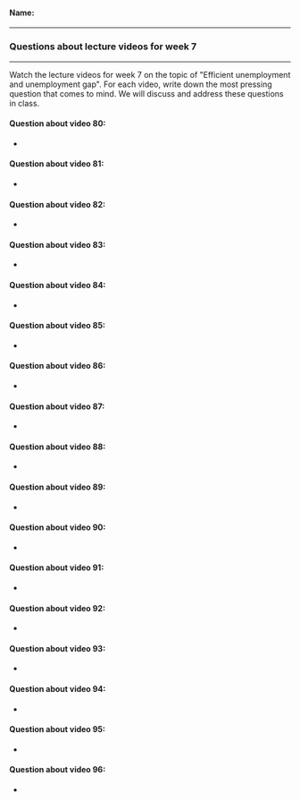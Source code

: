 #### Name:

---

### Questions about lecture videos for week 7

---

Watch the lecture videos for week 7 on the topic of "Efficient unemployment and unemployment gap". For each video, write down the most pressing question that comes to mind. We will discuss and address these questions in class.

#### Question about video 80:

+ 

#### Question about video 81:

+ 

#### Question about video 82:

+ 

#### Question about video 83:

+ 

#### Question about video 84:

+ 

#### Question about video 85:

+ 

#### Question about video 86:

+ 

#### Question about video 87:

+ 

#### Question about video 88:

+ 

#### Question about video 89:

+ 

#### Question about video 90:

+ 

#### Question about video 91:

+ 

#### Question about video 92:

+ 

#### Question about video 93:

+ 

#### Question about video 94:

+ 

#### Question about video 95:

+ 

#### Question about video 96:

+ 





